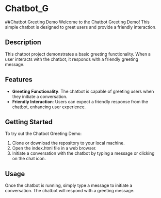 # Chatbot_G

##Chatbot Greeting Demo
Welcome to the Chatbot Greeting Demo! This simple chatbot is designed to greet users and provide a friendly interaction.

## Description

This chatbot project demonstrates a basic greeting functionality. When a user interacts with the chatbot, it responds with a friendly greeting message.

## Features

- **Greeting Functionality**: The chatbot is capable of greeting users when they initiate a conversation.
- **Friendly Interaction**: Users can expect a friendly response from the chatbot, enhancing user experience.

## Getting Started

To try out the Chatbot Greeting Demo:

1. Clone or download the repository to your local machine.
2. Open the index.html file in a web browser.
3. Initiate a conversation with the chatbot by typing a message or clicking on the chat icon.

## Usage

Once the chatbot is running, simply type a message to initiate a conversation. The chatbot will respond with a greeting message.



